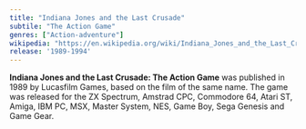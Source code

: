 ```yaml
---
title: "Indiana Jones and the Last Crusade"
subtile: "The Action Game"
genres: ["Action-adventure"]
wikipedia: "https://en.wikipedia.org/wiki/Indiana_Jones_and_the_Last_Crusade:_The_Action_Game"
release: '1989-1994'
---
```

**Indiana Jones and the Last Crusade: The Action Game** was published in 1989 by Lucasfilm Games, based on the film of the same name. The game was released for the ZX Spectrum, Amstrad CPC, Commodore 64, Atari ST, Amiga, IBM PC, MSX, Master System, NES, Game Boy, Sega Genesis and Game Gear. 